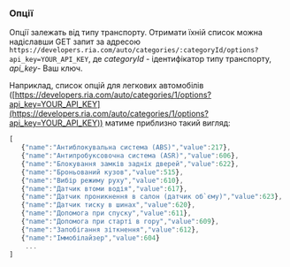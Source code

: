 ### Опції

Опції залежать від типу транспорту. Отримати їхній список можна надіславши GET запит за адресою `https://developers.ria.com/auto/categories/:categoryId/options?api_key=YOUR_API_KEY`, де *categoryId* - ідентифікатор типу транспорту, *api_key*- Ваш ключ.

Наприклад, список опцій для легкових автомобілів ([https://developers.ria.com/auto/categories/1/options?api_key=YOUR_API_KEY](https://developers.ria.com/auto/categories/1/options?api_key=YOUR_API_KEY)) матиме приблизно такий вигляд:
```javascript
[
   {"name":"Антиблокувальна система (ABS)","value":217},
   {"name":"Антипробуксовочна система (ASR)","value":606},
   {"name":"Блокування замків задніх дверей","value":622},
   {"name":"Броньований кузов","value":515},
   {"name":"Вибір режиму руху","value":610},
   {"name":"Датчик втоми водія","value":617},
   {"name":"Датчик проникнення в салон (датчик об`єму)","value":623},
   {"name":"Датчик тиску в шинах","value":620},
   {"name":"Допомога при спуску","value":611},
   {"name":"Допомога при старті в гору","value":609},
   {"name":"Запобігання зіткнення","value":612},
   {"name":"Іммобілайзер","value":604}
    ...
]
```
